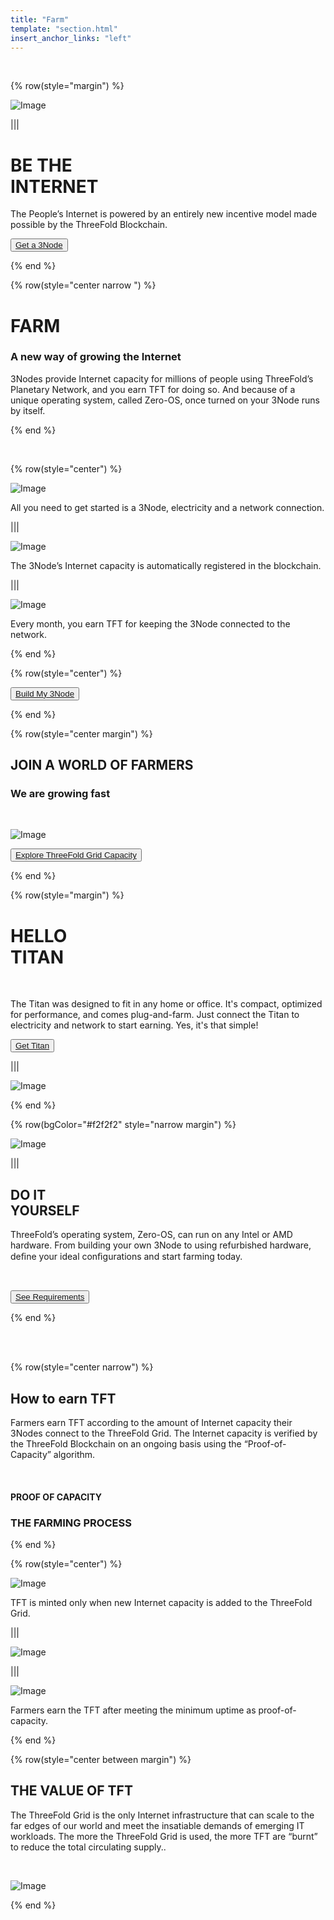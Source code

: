 ```yaml
---
title: "Farm"
template: "section.html"
insert_anchor_links: "left"
---
```


<br>

<!-- section 1 (be the Internet) -->

{% row(style="margin") %}

![Image](farm_header.jpg)

|||

# BE THE <br> INTERNET


The People’s Internet is powered by an entirely new incentive model made possible by the ThreeFold Blockchain.


<button>[Get a 3Node](https://marketplace.3node.global/)</button>

{% end %}



<!-- section 2 (Farm) -->

{% row(style="center narrow ") %}

# FARM

### A new way of growing the Internet

3Nodes provide Internet capacity for millions of people using ThreeFold’s Planetary Network, and you earn TFT for doing so. And because of a unique operating system, called Zero-OS, once turned on your 3Node runs by itself.

{% end %}

<br>

{% row(style="center") %}

![Image](plug_1.png#mx-auto)
<br>

All you need to get started is a 3Node, electricity and a network connection.

|||

![Image](offer_2.png#mx-auto)
<br>

The 3Node’s Internet capacity is automatically registered in the blockchain.

|||

![Image](Earn_3.png#mx-auto)
<br>

Every month, you earn TFT for keeping the 3Node connected to the network.

{% end %}

{% row(style="center") %}

<button>[Build My 3Node](https://library.threefold.me/info/manual/#/manual__create_farm)</button>


{% end %}



<!-- section 3 (world of farmers) -->

{% row(style="center margin") %}


## JOIN **A WORLD OF FARMERS**

### We are growing fast

<br>

![Image](farm_map.png#mx-auto)

<button>[Explore ThreeFold Grid Capacity](https://explorer.threefold.io/all)</button>


{% end %}



<!-- section 4 (Hello Titan) -->

{% row(style="margin") %}

# HELLO <br> TITAN

<br>

The Titan was designed to fit in any home or office. It's compact, optimized for performance, and comes plug-and-farm. Just connect the Titan to electricity and network to start earning. Yes, it's that simple!


<button>[Get Titan](https://marketplace.3node.global/index.php?dispatch=categories.view&category_id=167)</button>

|||

![Image](farm_titan.jpg)

{% end %}


<!-- section 5 (Do It Yourself) -->

{% row(bgColor="#f2f2f2" style="narrow margin") %}

![Image](farm_do_it.png)


|||

## DO IT <br> **YOURSELF**

ThreeFold’s operating system, Zero-OS, can run on any Intel or AMD hardware. From building your own 3Node to using refurbished hardware, deﬁne your ideal conﬁgurations and start farming today.

<br>


<button>[See Requirements](https://forum.threefold.io/t/diy-nodes-guide/837)</button>

{% end %}

<br>
<br>

<!-- section 6 (How To Earn TFT) -->

{% row(style="center narrow") %}


## How to earn  **TFT**

Farmers earn TFT according to the amount of Internet capacity their 3Nodes connect to the ThreeFold Grid. The Internet capacity is verified by the ThreeFold Blockchain on an ongoing basis using the “Proof-of-Capacity” algorithm.

<br>

#### PROOF OF CAPACITY

### THE FARMING PROCESS

{% end %}

{% row(style="center") %}

![Image](farm_capacity.png#mx-auto)

TFT is minted only when new Internet capacity is added to the ThreeFold Grid.

|||

![Image](farm_center.png#mx-auto)

|||

![Image](farm_tft.png#mx-auto)

Farmers earn the TFT after meeting the minimum uptime as proof-of-capacity.

{% end %}



<!-- section 7 (THE VALUE OF TFT) -->

{% row(style="center between margin") %}


## THE  **VALUE OF TFT**

The ThreeFold Grid is the only Internet infrastructure that can scale to the far edges of our world and meet the insatiable demands of emerging IT workloads. The more the ThreeFold Grid is used, the more TFT are “burnt” to reduce the total circulating supply..

<br>

![Image](farm_value_tft.jpg#large)

{% end %}


